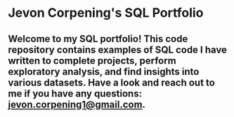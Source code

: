 # Jevon Corpening's SQL Portfolio

## Welcome to my SQL portfolio! This code repository contains examples of SQL code I have written to complete projects, perform exploratory analysis, and find insights into various datasets. Have a look and reach out to me if you have any questions: jevon.corpening1@gmail.com.
